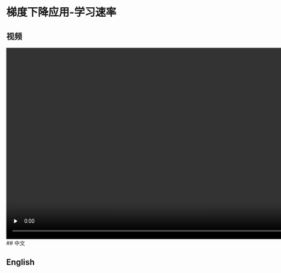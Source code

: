 # 梯度下降应用-学习速率
## 视频
<video height=510 width=900 controls="controls" preload="none">
      <source src="amWiki/videos/001/02-Week2/1 Linear Regression with Multiple Variables/4-Gradient Descent in Practice II - Learning Rate.mp4" type="video/mp4">
</video>
## 中文

## English
